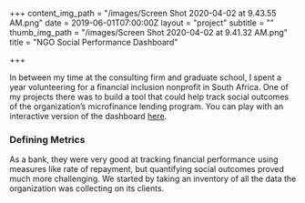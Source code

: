 +++
content_img_path = "/images/Screen Shot 2020-04-02 at 9.43.55 AM.png"
date = 2019-06-01T07:00:00Z
layout = "project"
subtitle = ""
thumb_img_path = "/images/Screen Shot 2020-04-02 at 9.41.32 AM.png"
title = "NGO Social Performance Dashboard"

+++

In between my time at the consulting firm and graduate school, I spent a year volunteering for a financial inclusion nonprofit in South Africa. One of my projects there was to build a tool that could help track social outcomes of the organization’s microfinance lending program. You can play with an interactive version of the dashboard [here](https://walkerkehoe.shinyapps.io/socialperformance/).

### Defining Metrics

As a bank, they were very good at tracking financial performance using measures like rate of repayment, but quantifying social outcomes proved much more challenging. We started by taking an inventory of all the data the organization was collecting on its clients.